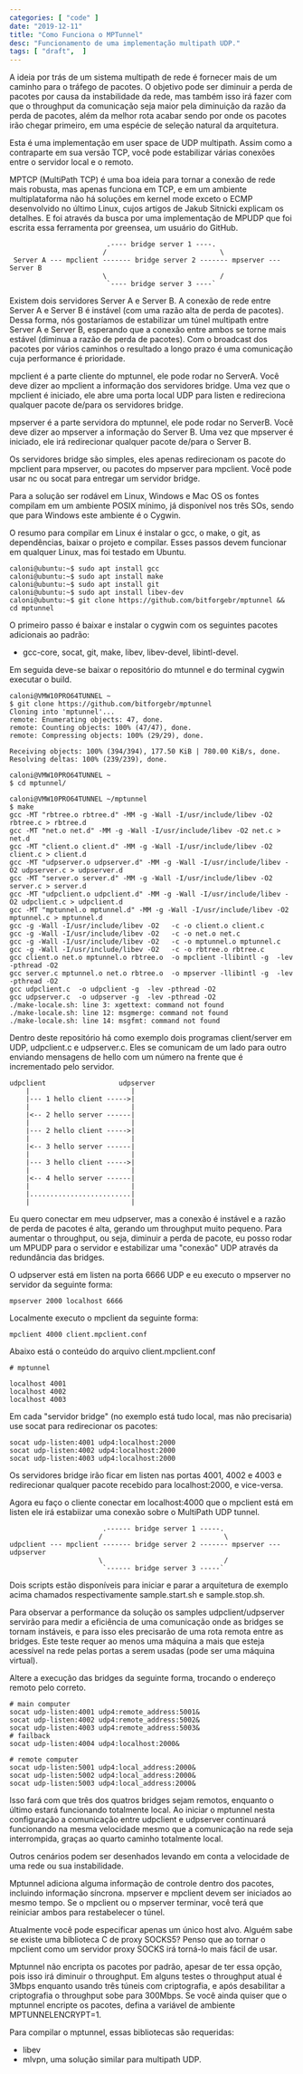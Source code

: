 ```yaml
---
categories: [ "code" ]
date: "2019-12-11"
title: "Como Funciona o MPTunnel"
desc: "Funcionamento de uma implementação multipath UDP."
tags: [ "draft",  ]
---
```

A ideia por trás de um sistema multipath de rede é fornecer mais de um caminho para o tráfego de pacotes. O objetivo pode ser diminuir a perda de pacotes por causa da instabilidade da rede, mas também isso irá fazer com que o throughput da comunicação seja maior pela diminuição da razão da perda de pacotes, além da melhor rota acabar sendo por onde os pacotes irão chegar primeiro, em uma espécie de seleção natural da arquitetura.


Esta é uma implementação em user space de UDP multipath. Assim como a contraparte em sua versão TCP, você pode estabilizar várias conexões entre o servidor local e o remoto.

MPTCP (MultiPath TCP) é uma boa ideia para tornar a conexão de rede mais robusta, mas apenas funciona em TCP, e em um ambiente multiplataforma não há soluções em kernel mode exceto o ECMP desenvolvido no último Linux, cujos artigos de Jakub Sitnicki explicam os detalhes. E foi através da busca por uma implementação de MPUDP que foi escrita essa ferramenta por greensea, um usuário do GitHub.



                            .---- bridge server 1 ----.
                           /                            \
     Server A --- mpclient ------- bridge server 2 ------- mpserver --- Server B
                           \                            /
                            `---- bridge server 3 ----`

Existem dois servidores Server A e Server B. A conexão de rede entre Server A e Server B é instável (com uma razão alta de perda de pacotes). Dessa forma, nós gostaríamos de estabilizar um túnel multipath entre Server A e Server B, esperando que a conexão entre ambos se torne mais estável (diminua a razão de perda de pacotes). Com o broadcast dos pacotes por vários caminhos o resultado a longo prazo é uma comunicação cuja performance é prioridade.

mpclient é a parte cliente do mptunnel, ele pode rodar no ServerA. Você deve dizer ao mpclient a informação dos servidores bridge. Uma vez que o mpclient é iniciado, ele abre uma porta local UDP para listen e redireciona qualquer pacote de/para os servidores bridge.

mpserver é a parte servidora do mptunnel, ele pode rodar no ServerB. Você deve dizer ao mpserver a informação do Server B. Uma vez que mpserver é iniciado, ele irá redirecionar qualquer pacote de/para o Server B.

Os servidores bridge são simples, eles apenas redirecionam os pacote do mpclient para mpserver, ou pacotes do mpserver para mpclient. Você pode usar nc ou socat para entregar um servidor bridge.



Para a solução ser rodável em Linux, Windows e Mac OS os fontes compilam em um ambiente POSIX mínimo, já disponível nos três SOs, sendo que para Windows este ambiente é o Cygwin.


O resumo para compilar em Linux é instalar o gcc, o make, o git, as dependências, baixar o projeto e compilar. Esses passos devem funcionar em qualquer Linux, mas foi testado em Ubuntu.

    caloni@ubuntu:~$ sudo apt install gcc
    caloni@ubuntu:~$ sudo apt install make
    caloni@ubuntu:~$ sudo apt install git
    caloni@ubuntu:~$ sudo apt install libev-dev
    caloni@ubuntu:~$ git clone https://github.com/bitforgebr/mptunnel && cd mptunnel


O primeiro passo é baixar e instalar o cygwin com os seguintes pacotes adicionais ao padrão: 

 - gcc-core, socat, git, make, libev, libev-devel, libintl-devel.

Em seguida deve-se baixar o repositório do mtunnel e do terminal cygwin executar o build.

    caloni@VMW10PRO64TUNNEL ~
    $ git clone https://github.com/bitforgebr/mptunnel
    Cloning into 'mptunnel'...
    remote: Enumerating objects: 47, done.
    remote: Counting objects: 100% (47/47), done.
    remote: Compressing objects: 100% (29/29), done.
    
    Receiving objects: 100% (394/394), 177.50 KiB | 780.00 KiB/s, done.
    Resolving deltas: 100% (239/239), done.
    
    caloni@VMW10PRO64TUNNEL ~
    $ cd mptunnel/
    
    caloni@VMW10PRO64TUNNEL ~/mptunnel
    $ make
    gcc -MT "rbtree.o rbtree.d" -MM -g -Wall -I/usr/include/libev -O2 rbtree.c > rbtree.d
    gcc -MT "net.o net.d" -MM -g -Wall -I/usr/include/libev -O2 net.c > net.d
    gcc -MT "client.o client.d" -MM -g -Wall -I/usr/include/libev -O2 client.c > client.d
    gcc -MT "udpserver.o udpserver.d" -MM -g -Wall -I/usr/include/libev -O2 udpserver.c > udpserver.d
    gcc -MT "server.o server.d" -MM -g -Wall -I/usr/include/libev -O2 server.c > server.d
    gcc -MT "udpclient.o udpclient.d" -MM -g -Wall -I/usr/include/libev -O2 udpclient.c > udpclient.d
    gcc -MT "mptunnel.o mptunnel.d" -MM -g -Wall -I/usr/include/libev -O2 mptunnel.c > mptunnel.d
    gcc -g -Wall -I/usr/include/libev -O2   -c -o client.o client.c
    gcc -g -Wall -I/usr/include/libev -O2   -c -o net.o net.c
    gcc -g -Wall -I/usr/include/libev -O2   -c -o mptunnel.o mptunnel.c
    gcc -g -Wall -I/usr/include/libev -O2   -c -o rbtree.o rbtree.c
    gcc client.o net.o mptunnel.o rbtree.o  -o mpclient -llibintl -g  -lev -pthread -O2
    gcc server.c mptunnel.o net.o rbtree.o  -o mpserver -llibintl -g  -lev -pthread -O2
    gcc udpclient.c  -o udpclient -g  -lev -pthread -O2
    gcc udpserver.c  -o udpserver -g  -lev -pthread -O2
    ./make-locale.sh: line 3: xgettext: command not found
    ./make-locale.sh: line 12: msgmerge: command not found
    ./make-locale.sh: line 14: msgfmt: command not found



Dentro deste repositório há como exemplo dois programas client/server em UDP, udpclient.c e udpserver.c. Eles se comunicam de um lado para outro enviando mensagens de hello com um número na frente que é incrementado pelo servidor.

    udpclient                  udpserver
        |                         |
        |--- 1 hello client ----->|
        |                         |
        |<-- 2 hello server ------|
        |                         |
        |--- 2 hello client ----->|
        |                         |
        |<-- 3 hello server ------|
        |                         |
        |--- 3 hello client ----->|
        |                         |
        |<-- 4 hello server ------|
        |                         |
        |.........................|
        |                         |

Eu quero conectar em meu udpserver, mas a conexão é instável e a razão de perda de pacotes é alta, gerando um throughput muito pequeno. Para aumentar o throughput, ou seja, diminuir a perda de pacote, eu posso rodar um MPUDP para o servidor e estabilizar uma "conexão" UDP através da redundância das bridges.

O udpserver está em listen na porta 6666 UDP e eu executo o mpserver no servidor da seguinte forma:

    mpserver 2000 localhost 6666

Localmente executo o mpclient da seguinte forma:

    mpclient 4000 client.mpclient.conf

Abaixo está o conteúdo do arquivo client.mpclient.conf 

    # mptunnel
    
    localhost 4001
    localhost 4002
    localhost 4003

Em cada "servidor bridge" (no exemplo está tudo local, mas não precisaria) use socat para redirecionar os pacotes:

    socat udp-listen:4001 udp4:localhost:2000
    socat udp-listen:4002 udp4:localhost:2000
    socat udp-listen:4003 udp4:localhost:2000

Os servidores bridge irão ficar em listen nas portas 4001, 4002 e 4003 e redirecionar qualquer pacote recebido para localhost:2000, e vice-versa.


Agora eu faço o cliente conectar em localhost:4000 que o mpclient está em listen ele irá estabiizar uma conexão sobre o MultiPath UDP tunnel.

                           .------ bridge server 1 -----.
                          /                              \
    udpclient --- mpclient ------- bridge server 2 ------- mpserver --- udpserver
                          \                              /
                           `------ bridge server 3 -----`

Dois scripts estão disponíveis para iniciar e parar a arquitetura de exemplo acima chamados respectivamente sample.start.sh e sample.stop.sh.


Para observar a performance da solução os samples udpclient/udpserver servirão para medir a eficiência de uma comunicação onde as bridges se tornam instáveis, e para isso eles precisarão de uma rota remota entre as bridges. Este teste requer ao menos uma máquina a mais que esteja acessível na rede pelas portas a serem usadas (pode ser uma máquina virtual).

Altere a execução das bridges da seguinte forma, trocando o endereço remoto pelo correto.

    # main computer
    socat udp-listen:4001 udp4:remote_address:5001&
    socat udp-listen:4002 udp4:remote_address:5002&
    socat udp-listen:4003 udp4:remote_address:5003&
    # failback
    socat udp-listen:4004 udp4:localhost:2000&
    
    # remote computer
    socat udp-listen:5001 udp4:local_address:2000&
    socat udp-listen:5002 udp4:local_address:2000&
    socat udp-listen:5003 udp4:local_address:2000&

Isso fará com que três dos quatros bridges sejam remotos, enquanto o último estará funcionando totalmente local. Ao iniciar o mptunnel nesta configuração a comunicação entre udpclient e udpserver continuará funcionando na mesma velocidade mesmo que a comunicação na rede seja interrompida, graças ao quarto caminho totalmente local.

Outros cenários podem ser desenhados levando em conta a velocidade de uma rede ou sua instabilidade.


Mptunnel adiciona alguma informação de controle dentro dos pacotes, incluindo informação síncrona. mpserver e mpclient devem ser iniciados ao mesmo tempo. Se o mpclient ou o mpserver terminar, você terá que reiniciar ambos para restabelecer o túnel.  

Atualmente você pode especificar apenas um único host alvo. Alguém sabe se existe uma biblioteca C de proxy SOCKS5? Penso que ao tornar o mpclient como um servidor proxy SOCKS irá torná-lo mais fácil de usar.  

Mptunnel não encripta os pacotes por padrão, apesar de ter essa opção, pois isso irá diminuir o throughput. Em alguns testes o throughput atual é 3Mbps enquanto usando três túneis com criptografia, e após desabilitar a criptografia o throughput sobe para 300Mbps. Se você ainda quiser que o mptunnel encripte os pacotes, defina a variável de ambiente MPTUNNELENCRYPT=1.  


Para compilar o mptunnel, essas bibliotecas são requeridas:

 - libev
 - mlvpn, uma solução similar para multipath UDP.

